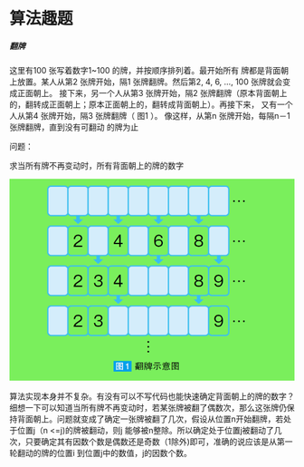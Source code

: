# 算法趣题



##### 翻牌

这里有100 张写着数字1~100 的牌，并按顺序排列着。最开始所有
牌都是背面朝上放置。某人从第2 张牌开始，隔1 张牌翻牌。然后第2,
4, 6, …, 100 张牌就会变成正面朝上。
接下来，另一个人从第3 张牌开始，隔2 张牌翻牌（原本背面朝上
的，翻转成正面朝上；原本正面朝上的，翻转成背面朝上）。再接下来，
又有一个人从第4 张牌开始，隔3 张牌翻牌（ 图1 ）。
像这样，从第n 张牌开始，每隔n－1 张牌翻牌，直到没有可翻动
的牌为止



问题：

求当所有牌不再变动时，所有背面朝上的牌的数字

![1590662542807](${img}/1590662542807.png)



算法实现本身并不复杂。有没有可以不写代码也能快速确定背面朝上的牌的数字？细想一下可以知道当所有牌不再变动时，若某张牌被翻了偶数次，那么这张牌仍保持背面朝上。问题就变成了确定一张牌被翻了几次，假设从位置n开始翻牌，若处于位置j（n <=j)的牌被翻动，则j 能够被n整除。所以确定处于位置j被翻动了几次，只要确定其有因数个数是偶数还是奇数（1除外)即可，准确的说应该是从第一轮翻动的牌的位置i 到位置j中的数值，j的因数个数。